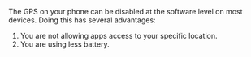 The GPS on your phone can be disabled at the software level on most devices.  Doing this has several advantages:

1. You are not allowing apps access to your specific location.
2. You are using less battery.
